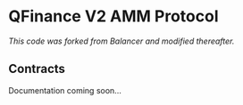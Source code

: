 # QFinance V2 AMM Protocol

*This code was forked from Balancer and modified thereafter.*

## Contracts

Documentation coming soon...